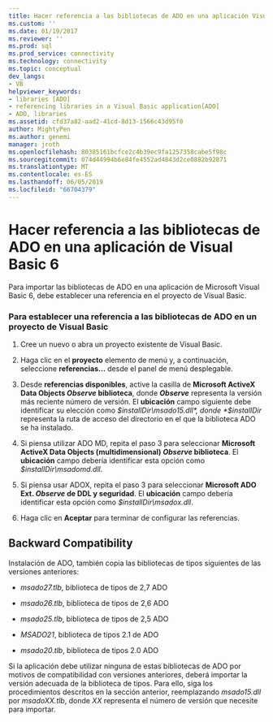```yaml
---
title: Hacer referencia a las bibliotecas de ADO en una aplicación Visual Basic 6 | Microsoft Docs
ms.custom: ''
ms.date: 01/19/2017
ms.reviewer: ''
ms.prod: sql
ms.prod_service: connectivity
ms.technology: connectivity
ms.topic: conceptual
dev_langs:
- VB
helpviewer_keywords:
- libraries [ADO]
- referencing libraries in a Visual Basic application[ADO]
- ADO, libraries
ms.assetid: cfd37a82-aad2-41cd-8d13-1566c43d95f0
author: MightyPen
ms.author: genemi
manager: jroth
ms.openlocfilehash: 80385161bcfce2c4b39ec9fa1257358cabe5f98c
ms.sourcegitcommit: 074d44994b6e84fe4552ad4843d2ce0882b92871
ms.translationtype: MT
ms.contentlocale: es-ES
ms.lasthandoff: 06/05/2019
ms.locfileid: "66704379"
---
```

# <a name="referencing-the-ado-libraries-in-a-visual-basic-6-application"></a>Hacer referencia a las bibliotecas de ADO en una aplicación de Visual Basic 6
Para importar las bibliotecas de ADO en una aplicación de Microsoft Visual Basic 6, debe establecer una referencia en el proyecto de Visual Basic.  
  
### <a name="to-set-a-reference-to-the-ado-libraries-in-a-visual-basic-project"></a>Para establecer una referencia a las bibliotecas de ADO en un proyecto de Visual Basic  
  
1.  Cree un nuevo o abra un proyecto existente de Visual Basic.  
  
2.  Haga clic en el **proyecto** elemento de menú y, a continuación, seleccione **referencias...**  desde el panel de menú desplegable.  
  
3.  Desde **referencias disponibles**, active la casilla de **Microsoft ActiveX Data Objects *Observe* biblioteca**, donde ***Observe*** representa la versión más reciente número de versión. El **ubicación** campo siguiente debe identificar su elección como *$installDir\msado15.dll*, donde *$installDir* representa la ruta de acceso del directorio en el que la biblioteca ADO se ha instalado.  
  
4.  Si piensa utilizar ADO MD, repita el paso 3 para seleccionar **Microsoft ActiveX Data Objects (multidimensional) *Observe* biblioteca**. El **ubicación** campo debería identificar esta opción como *$installDir\msadomd.dll*.  
  
5.  Si piensa usar ADOX, repita el paso 3 para seleccionar **Microsoft ADO Ext. *Observe* de DDL y seguridad**. El **ubicación** campo debería identificar esta opción como *$installDir\msadox.dll*.  
  
6.  Haga clic en **Aceptar** para terminar de configurar las referencias.  
  
## <a name="backward-compatibility"></a>Backward Compatibility  
 Instalación de ADO, también copia las bibliotecas de tipos siguientes de las versiones anteriores:  
  
-   *msado27.tlb*, biblioteca de tipos de 2,7 ADO  
  
-   *msado26.tlb*, biblioteca de tipos de 2,6 ADO  
  
-   *msado25.tlb*, biblioteca de tipos de 2,5 ADO  
  
-   *MSADO21*, biblioteca de tipos 2.1 de ADO  
  
-   *msado20.tlb*, biblioteca de tipos 2.0 ADO  
  
 Si la aplicación debe utilizar ninguna de estas bibliotecas de ADO por motivos de compatibilidad con versiones anteriores, deberá importar la versión adecuada de la biblioteca de tipos. Para ello, siga los procedimientos descritos en la sección anterior, reemplazando *msado15.dll* por *msadoXX.tlb*, donde *XX* representa el número de versión que necesite para importar.
